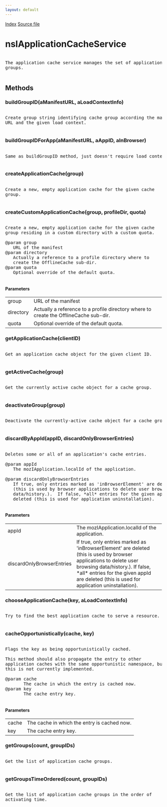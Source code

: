 ```yaml
---
layout: default
---
```

<div id='links'><a href="../index.html">Index</a>
<a href="http://dxr.mozilla.org/mozilla-central/source/netwerk/base/public/nsIApplicationCacheService.idl">Source file</a>
</div>

# nsIApplicationCacheService #
<pre>  
The application cache service manages the set of application cache  
groups.  
  
</pre>
## Methods ##

### buildGroupID(aManifestURL, aLoadContextInfo) ###
<pre>  
Create group string identifying cache group according the manifest  
URL and the given load context.  
  
</pre>
### buildGroupIDForApp(aManifestURL, aAppID, aInBrowser) ###
<pre>  
Same as buildGroupID method, just doesn't require load context.  
  
</pre>
### createApplicationCache(group) ###
<pre>  
Create a new, empty application cache for the given cache  
group.  
  
</pre>
### createCustomApplicationCache(group, profileDir, quota) ###
<pre>  
Create a new, empty application cache for the given cache  
group residing in a custom directory with a custom quota.  
  
@param group  
   URL of the manifest  
@param directory  
   Actually a reference to a profile directory where to  
   create the OfflineCache sub-dir.  
@param quota  
   Optional override of the default quota.  
  
</pre>
#### Parameters ####

<table>

<tr>
<td>group</td>
<td>   URL of the manifest  
</td>
</tr>

<tr>
<td>directory</td>
<td>   Actually a reference to a profile directory where to  
   create the OfflineCache sub-dir.  
</td>
</tr>

<tr>
<td>quota</td>
<td>   Optional override of the default quota.  
</td>
</tr>

</table>

### getApplicationCache(clientID) ###
<pre>  
Get an application cache object for the given client ID.  
  
</pre>
### getActiveCache(group) ###
<pre>  
Get the currently active cache object for a cache group.  
  
</pre>
### deactivateGroup(group) ###
<pre>  
Deactivate the currently-active cache object for a cache group.  
  
</pre>
### discardByAppId(appID, discardOnlyBrowserEntries) ###
<pre>  
Deletes some or all of an application's cache entries.    
  
@param appId  
   The mozIApplication.localId of the application.  
  
@param discardOnlyBrowserEntries   
   If true, only entries marked as 'inBrowserElement' are deleted   
   (this is used by browser applications to delete user browsing   
   data/history.).  If false, *all* entries for the given appId are  
   deleted (this is used for application uninstallation).  
  
</pre>
#### Parameters ####

<table>

<tr>
<td>appId</td>
<td>   The mozIApplication.localId of the application.  
</td>
</tr>

<tr>
<td>discardOnlyBrowserEntries</td>
<td>   If true, only entries marked as 'inBrowserElement' are deleted   
   (this is used by browser applications to delete user browsing   
   data/history.).  If false, *all* entries for the given appId are  
   deleted (this is used for application uninstallation).  
</td>
</tr>

</table>

### chooseApplicationCache(key, aLoadContextInfo) ###
<pre>  
Try to find the best application cache to serve a resource.  
  
</pre>
### cacheOpportunistically(cache, key) ###
<pre>  
Flags the key as being opportunistically cached.  
  
This method should also propagate the entry to other  
application caches with the same opportunistic namespace, but  
this is not currently implemented.  
  
@param cache  
       The cache in which the entry is cached now.  
@param key  
       The cache entry key.  
  
</pre>
#### Parameters ####

<table>

<tr>
<td>cache</td>
<td>       The cache in which the entry is cached now.  
</td>
</tr>

<tr>
<td>key</td>
<td>       The cache entry key.  
</td>
</tr>

</table>

### getGroups(count, groupIDs) ###
<pre>  
Get the list of application cache groups.  
  
</pre>
### getGroupsTimeOrdered(count, groupIDs) ###
<pre>  
Get the list of application cache groups in the order of  
activating time.  
  
</pre>